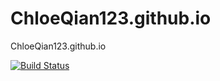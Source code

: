 # ChloeQian123.github.io
ChloeQian123.github.io

[![Build Status](https://dev.azure.com/ChloeQian123/ChloeQian123.github.io/_apis/build/status/ChloeQian123.github.io?branchName=master)](https://dev.azure.com/ChloeQian123/ChloeQian123.github.io/_build/latest?definitionId=3&branchName=master)
